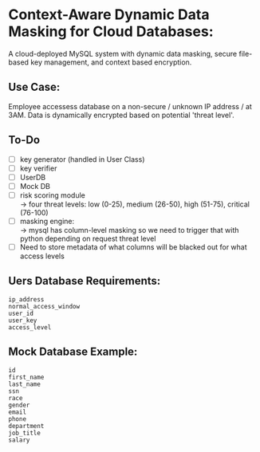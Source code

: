 # Context-Aware Dynamic Data Masking for Cloud Databases:
A cloud-deployed MySQL system with dynamic data masking, secure file-based key management, and context based encryption.

## Use Case:
Employee accessess database on a non-secure / unknown IP address / at 3AM. Data is dynamically encrypted based on potential 'threat level'.


## To-Do
- [ ] key generator (handled in User Class)
- [ ] key verifier 
- [ ] UserDB
- [ ] Mock DB
- [ ] risk scoring module  
    -> four threat levels: low (0-25), medium (26-50), high (51-75), critical (76-100)
- [ ] masking engine:  
    -> mysql has column-level masking so we need to trigger that with python depending on request threat level
- [ ] Need to store metadata of what columns will be blacked out for what access levels

## Uers Database Requirements:
```
ip_address
normal_access_window
user_id
user_key
access_level
```

## Mock Database Example:
```
id
first_name
last_name
ssn
race
gender
email
phone
department
job_title
salary
```

